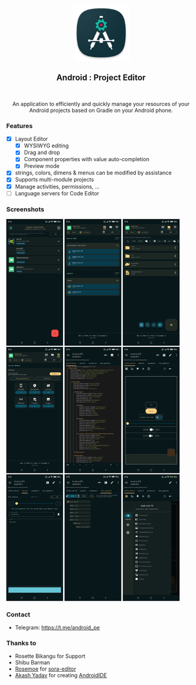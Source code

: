 <p align ="center"><img width='149px%' height='149px' src='images/androidpe_app_icon.png'></p>
<h2 align="center">Android : Project Editor</h2>
<br>
<p align="center">
  An application to efficiently and quickly manage your resources of your Android projects based on Gradle on your Android phone.
</p>

### Features
- [X] Layout Editor
    - [X] WYSIWYG editing
    - [X] Drag and drop
    - [X] Component properties with value auto-completion
    - [X] Preview mode
- [X] strings, colors, dimens & menus can be modified by assistance
- [X] Supports multi-module projects
- [X] Manage activities, permissions, ...
- [ ] Language servers for Code Editor

### Screenshots
<div style="overflow: hidden">
 <img src="images/screenshot_dark_01.jpg" alt="GeneralAppearance" width="30%" align="bottom" />
 <img src="images/screenshot_dark_02.jpg" alt="GeneralAppearance" width="30%" align="bottom" />
 <img src="images/screenshot_dark_03.jpg" alt="GeneralAppearance" width="30%" align="bottom" />
 <img src="images/screenshot_dark_04.jpg" alt="GeneralAppearance" width="30%" align="bottom" />
 <img src="images/screenshot_dark_05.jpg" alt="GeneralAppearance" width="30%" align="bottom" />
 <img src="images/screenshot_dark_06.jpg" alt="GeneralAppearance" width="30%" align="bottom" />
 <img src="images/screenshot_dark_07.jpg" alt="GeneralAppearance" width="30%" align="bottom" />
 <img src="images/screenshot_dark_08.jpg" alt="GeneralAppearance" width="30%" align="bottom" />
 <img src="images/screenshot_dark_09.jpg" alt="GeneralAppearance" width="30%" align="bottom" />
</div>

### Contact
- Telegram: https://t.me/android_pe


### Thanks to
- Rosette Bikangu for Support
- Shibu Barman
- [Rosemoe](https://github.com/Rosemoe) for [sora-editor](https://github.com/Rosemoe/sora-editor)
- [Akash Yadav](https://github.com/itsaky) for creating [AndroidIDE](https://github.com/AndroidIDEOfficial/AndroidIDE)
